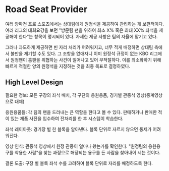 # Road Seat Provider
여러 양파전 프로 스포츠에서는 상대팀에게 원정석을 제공하여 관리하는 게 보편적이다. 여러 리그의 대회요강을 보면 "방문팀 팬을 위하여 최소 X% 혹은 최대 XX% 좌석을 제공해야 한다"는 항목이 명시되어 있다. 자세한 제공 사항은 팀의 자율에 맡기고 있다.

그러나 과도하게 제공하면 빈 자리 처리가 어려워지고, 너무 적게 배정하면 상대팀 측에서 불만을 제기할 수도 있다. 그 조항을 없애자니 이미 원정석 규정이 없는 KBO 리그에서 원정팬이 홈팬을 위협하는 사건이 일어나고 있어 부적절하다. 이를 최소화하기 위해 빠르게 적절한 양의 원정석을 지정하는 것을 최종 목표로 결정하였다.



## High Level Design

필요한 정보: 모든 구장의 좌석 배치, 각 구단의 응원용품, 경기별 관중석 영상(중계영상으로 대체)

응원용품들: 각 팀의 팬을 드러내는 큰 역할을 한다고 볼 수 있다. 판매하거나 판매한 적이 있는 제품 사진을 입수하여 전처리를 한 후 시스템이 학습한다.

좌석 레이아웃: 경기장 별 한 블록을 알아낸다. 블록 단위로 자르지 않으면 통제가 어려워진다.

영상 인식: 관중석 영상에서 원정 관중이 얼마나 왔는가를 확인한다. "원정팀의 응원용구를 착용한 사람"을 찾는 과정으로 해당되는 용구를 든 사람을 찾아내어 세는 것이다.

결론 도출: 구장 별 블록 좌석 수를 고려하여 블록 단위로 자리를 배정하도록 한다.

